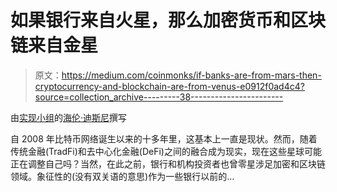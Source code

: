 # 如果银行来自火星，那么加密货币和区块链来自金星

> 原文：<https://medium.com/coinmonks/if-banks-are-from-mars-then-cryptocurrency-and-blockchain-are-from-venus-e0912f0ad4c4?source=collection_archive---------38----------------------->

由[实现小组](https://www.therealizationgroup.com/)的[海伦·迪斯尼](https://www.linkedin.com/in/helen-disney-unblocked/)撰写

自 2008 年比特币网络诞生以来的十多年里，这基本上一直是现状。然而，随着传统金融(TradFi)和去中心化金融(DeFi)之间的融合成为现实，现在这些星球可能正在调整自己吗？当然，在此之前，银行和机构投资者也曾零星涉足加密和区块链领域。象征性的(没有双关语的意思)作为一些银行以前的…